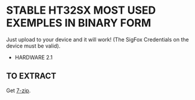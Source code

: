 # STABLE HT32SX MOST USED EXEMPLES IN BINARY FORM

Just upload to your device and it will work!
(The SigFox Credentials on the device must be valid).

* HARDWARE 2.1


## TO EXTRACT

Get [7-zip](https://www.7-zip.org/).

